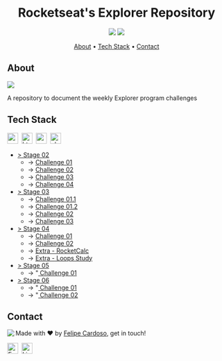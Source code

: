 <h1 align="center">
	Rocketseat's Explorer Repository
</h1>

<p align="center">
	<img src="https://img.shields.io/github/last-commit//?color=green"/>
	<img src="https://img.shields.io/github/languages/count//?color=green"/>
</p>

<p align="center">
	<a href="#about">About</a> •
	<a href="#tech-stack">Tech Stack</a> •
	<a href="#contact">Contact</a> 
</p>

## About
<img src="https://www.rocketseat.com.br/_next/image?url=%2Fassets%2Flogos%2Frocketseat.svg&w=256&q=100">

A repository to document the weekly Explorer program challenges

## Tech Stack
<img src="https://img.shields.io/badge/Css3-05122A?style=flat&logo=css3" alt="css3 Badge" height="25">&nbsp;
<img src="https://img.shields.io/badge/Html5-05122A?style=flat&logo=html5" alt="html5 Badge" height="25">&nbsp;
<img src="https://img.shields.io/badge/Nodejs-05122A?style=flat&logo=node.js" alt="nodejs Badge" height="25">&nbsp;
<img src="https://img.shields.io/badge/Php-05122A?style=flat&logo=php" alt="php Badge" height="25">&nbsp;



<ul>
                <li> <a href='/stage02/' target='blank'>> Stage 02 </a>
                    <ul>
                        <li> -> <a href='/stage02/challenge01/' target='blank'> Challenge 01 </a> </li>
                        <li> -> <a href='./stage02/challenge02' target='blank'> Challenge 02 </a> </li>
                        <li> -> <a href='/stage02/challenge03' target='blank'> Challenge 03 </a> </li>
                        <li> -> <a href='/stage02/challenge04' target='blank'> Challenge 04 </a> </li>
                    </ul>
                </li>
                <li> <a href='/stage03' target='blank'>> Stage 03 </a>
                    <ul>
                        <li> -> <a href='/stage03/challenge01-1' target='blank'> Challenge 01.1 </a> </li>
                        <li> -> <a href='/stage03/challenge01-2' target='blank'> Challenge 01.2 </a> </li>
                        <li> -> <a href='/stage03/challenge02' target='blank'> Challenge 02 </a> </li>
                        <li> -> <a href='/stage03/challenge03' target='blank'> Challenge 03 </a> </li>
                    </ul>
                </li>
                <li> <a href='/stage04' target='blank'>> Stage 04 </a>
                    <ul>
                        <li> -> <a href='/stage04/challenge1' target='blank'> Challenge 01 </a> </li>
                        <li> -> <a href='/stage04/challenge2' target='blank'> Challenge 02 </a> </li>
                        <li> -> <a href='/stage04/extra-rocketCalc' target='blank'> Extra - RocketCalc </a> </li>
                        <li> -> <a href='https://codepen.io/fcms14/pen/abEMdVy' target='blank'> Extra - Loops Study </a>
                        </li>
                    </ul>
                </li>
                <li> <a href='/stage05' target='blank'>> Stage 05 </a>
                    <ul>
                        <li> -> "<a href='/stage05/challenge01' target='blank'> Challenge 01 </a> </li>
                    </ul>
                </li>
                <li> <a href='/stage06' target='blank'>> Stage 06 </a>
                    <ul>
                        <li> -> "<a href='/stage06/challenge01' target='blank'> Challenge 01 </a> </li>
                        <li> -> "<a href='/stage06/challenge02' target='blank'> Challenge 02 </a> </li>
                    </ul>
                </li>
            </ul>



## Contact
<img align="left" src="https://avatars.githubusercontent.com/fcms14?size=100">

Made with ❤️ by [Felipe Cardoso](https://github.com/fcms14), get in touch!

<a href="mailto:fcms14" target="_blank"><img src="https://img.shields.io/badge/Email-D14836?style=flat&logo=gmail&logoColor=white" alt="Email Badge" height="25"></a>&nbsp;
<a href="https://www.linkedin.com/in/fcms14" target="_blank"><img src="https://img.shields.io/badge/Linkedin-0077B5?style=flat&logo=linkedin&logoColor=white" alt="LinkedIn Badge" height="25"></a>&nbsp;

<br clear="left"/>
